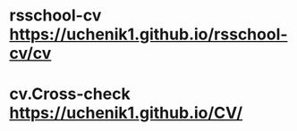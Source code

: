 # rsschool-cv https://uchenik1.github.io/rsschool-cv/cv 
# cv.Cross-check https://uchenik1.github.io/CV/
